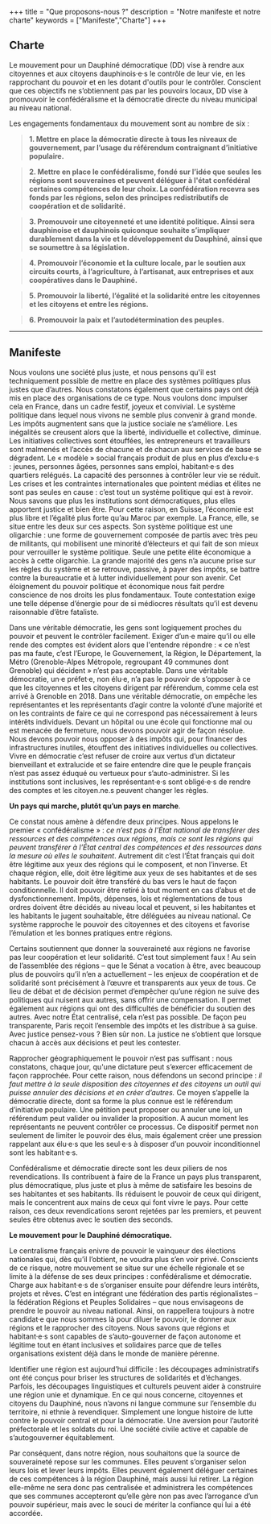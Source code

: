 +++
title = "Que proposons-nous ?"
description = "Notre manifeste et notre charte"
keywords = ["Manifeste","Charte"]
+++

## Charte

Le mouvement pour un Dauphiné démocratique (DD) vise à rendre aux citoyennes et
aux citoyens dauphinois·e·s le contrôle de leur vie, en les rapprochant du
pouvoir et en les dotant d'outils pour le contrôler. Conscient que ces objectifs
ne s’obtiennent pas par les pouvoirs locaux, DD vise à promouvoir le
confédéralisme et la démocratie directe du niveau municipal au niveau national.

Les engagements fondamentaux du mouvement sont au nombre de six :

> **1. Mettre en place la démocratie directe à tous les niveaux de gouvernement,
> par l’usage du référendum contraignant d’initiative populaire.**

> **2. Mettre en place le confédéralisme, fondé sur l’idée que seules les
> régions sont souveraines et peuvent déléguer à l'état confédéral certaines
> compétences de leur choix. La confédération recevra ses fonds par les régions,
> selon des principes redistributifs de coopération et de solidarité.**

> **3. Promouvoir une citoyenneté et une identité politique. Ainsi sera
> dauphinoise et dauphinois quiconque souhaite s’impliquer durablement dans la
> vie et le développement du Dauphiné, ainsi que se soumettre à sa
> législation.**

> **4. Promouvoir l’économie et la culture locale, par le soutien aux circuits
> courts, à l’agriculture, à l’artisanat, aux entreprises et aux coopératives
> dans le Dauphiné.**

> **5. Promouvoir la liberté, l’égalité et la solidarité entre les citoyennes et
> les citoyens et entre les régions.**

> **6. Promouvoir la paix et l’autodétermination des peuples.**

---

## Manifeste

Nous voulons une société plus juste, et nous pensons qu'il est techniquement
possible de mettre en place des systèmes politiques plus justes que d’autres.
Nous constatons également que certains pays ont déjà mis en place des
organisations de ce type. Nous voulons donc impulser cela en France, dans un
cadre festif, joyeux et convivial. Le système politique dans lequel nous vivons
ne semble plus convenir à grand monde. Les impôts augmentent sans que la justice
sociale ne s’améliore. Les inégalités se creusent alors que la liberté,
individuelle et collective, diminue. Les initiatives collectives sont étouffées,
les entrepreneurs et travailleurs sont malmenés et l’accès de chacune et de
chacun aux services de base se dégradent. Le « modèle » social français produit
de plus en plus d’exclu·e·s : jeunes, personnes âgées, personnes sans emploi,
habitant·e·s des quartiers relégués. La capacité des personnes à contrôler leur
vie se réduit. Les crises et les contraintes internationales que pointent médias
et élites ne sont pas seules en cause : c’est tout un système politique qui est
à revoir. Nous savons que plus les institutions sont démocratiques, plus elles
apportent justice et bien être. Pour cette raison, en Suisse, l’économie est
plus libre et l’égalité plus forte qu’au Maroc par exemple. La France, elle, se
situe entre les deux sur ces aspects. Son système politique est une oligarchie :
une forme de gouvernement composée de partis avec très peu de militants, qui
mobilisent une minorité d’électeurs et qui fait de son mieux pour verrouiller le
système politique. Seule une petite élite économique a accès à cette oligarchie.
La grande majorité des gens n’a aucune prise sur les règles du système et se
retrouve, passive, à payer des impôts, se battre contre la bureaucratie et à
lutter individuellement pour son avenir. Cet éloignement du pouvoir politique
et économique nous fait perdre conscience de nos droits les plus fondamentaux.
Toute contestation exige une telle dépense d’énergie pour de si médiocres
résultats qu’il est devenu raisonnable d’être fataliste.

Dans une véritable démocratie, les gens sont logiquement proches du pouvoir et
peuvent le contrôler facilement. Exiger d’un·e maire qu’il ou elle rende des comptes est
évident alors que l'entendre répondre : « ce n’est pas ma faute, c’est
l’Europe, le Gouvernement, la Région, le Département, la Métro (Grenoble-Alpes
Métropole, regroupant 49 communes dont Grenoble) qui décident » n’est pas
acceptable. Dans une véritable démocratie, un·e préfet·e, non élu·e, n’a pas le
pouvoir de s’opposer à ce que les citoyennes et les citoyens dirigent par
référendum, comme cela est arrivé à Grenoble en 2018. Dans une véritable
démocratie, on empêche les représentantes et les représentants d’agir contre la
volonté d’une majorité et on les contraints de faire ce qui ne correspond pas
nécessairement à leurs intérêts individuels. Devant un hôpital ou une école qui
fonctionne mal ou est menacée de fermeture, nous devons pouvoir agir de façon
résolue. Nous devons pouvoir nous opposer à des impôts qui, pour financer des
infrastructures inutiles, étouffent des initiatives individuelles ou
collectives. Vivre en démocratie c’est refuser de croire aux vertus d’un
dictateur bienveillant et extralucide et se faire entendre dire que le peuple
français n’est pas assez éduqué ou vertueux pour s’auto-administrer. Si les
institutions sont inclusives, les représentant·e·s sont obligé·e·s de rendre des
comptes et les citoyen.ne.s peuvent changer les règles.


**Un pays qui marche, plutôt qu’un pays en marche**.

Ce constat nous amène à défendre deux principes. Nous appelons le premier «
confédéralisme » : *ce n’est pas à l’État national de transférer des ressources
et des compétences aux régions, mais ce sont les régions qui peuvent transférer
à l’État central des compétences et des ressources dans la mesure où elles le
souhaitent*. Autrement dit c’est l’État français qui doit être légitime aux yeux
des régions qui le composent, et non l’inverse. Et chaque région, elle, doit
être légitime aux yeux de ses habitantes et de ses habitants. Le pouvoir doit
être transféré du bas vers le haut de façon conditionnelle. Il doit pouvoir être
retiré à tout moment en cas d’abus et de dysfonctionnement. Impôts, dépenses,
lois et réglementations de tous ordres doivent être décidés au niveau local et
peuvent, si les habitantes et les habitants le jugent souhaitable, être
déléguées au niveau national. Ce système rapproche le pouvoir des citoyennes et
des citoyens et favorise l’émulation et les bonnes pratiques entre régions.

Certains soutiennent que donner la souveraineté aux régions ne favorise pas leur
coopération et leur solidarité. C’est tout simplement faux ! Au sein de
l’assemblée des régions – que le Sénat a vocation à être, avec beaucoup plus de
pouvoirs qu’il n’en a actuellement – les enjeux de coopération et de solidarité
sont précisément à l’œuvre et transparents aux yeux de tous. Ce lieu de débat et
de décision permet d’empêcher qu’une région ne suive des politiques qui nuisent
aux autres, sans offrir une compensation. Il permet également aux régions qui
ont des difficultés de bénéficier du soutien des autres. Avec notre État
centralisé, cela n’est pas possible. De façon peu transparente, Paris reçoit
l’ensemble des impôts et les distribue à sa guise. Avec justice pensez-vous ?
Bien sûr non. La justice ne s’obtient que lorsque chacun à accès aux décisions
et peut les contester.

Rapprocher géographiquement le pouvoir n’est pas suffisant : nous constatons,
chaque jour, qu'une dictature peut s’exercer efficacement de façon rapprochée.
Pour cette raison, nous défendons un second principe : *il faut mettre à la
seule disposition des citoyennes et des citoyens un outil qui puisse annuler des
décisions et en créer d’autres.* Ce moyen s’appelle la démocratie directe, dont
sa forme la plus connue est le référendum d’initiative populaire. Une pétition
peut proposer ou annuler une loi, un référendum peut valider ou invalider la
proposition. A aucun moment les représentants ne peuvent contrôler ce processus.
Ce dispositif permet non seulement de limiter le pouvoir des élus, mais
également créer une pression rappelant aux élu·e·s que les seul·e·s à disposer
d’un pouvoir inconditionnel sont les habitant·e·s.

Confédéralisme et démocratie directe sont les deux piliers de nos
revendications. Ils contribuent à faire de la France un pays plus transparent,
plus démocratique, plus juste et plus à même de satisfaire les besoins de ses
habitantes et ses habitants. Ils réduisent le pouvoir de ceux qui dirigent, mais
le concentrent aux mains de ceux qui font vivre le pays. Pour cette raison, ces
deux revendications seront rejetées par les premiers, et peuvent seules être
obtenus avec le soutien des seconds.

**Le mouvement pour le Dauphiné démocratique.**

Le centralisme français enivre de pouvoir le vainqueur des élections nationales
qui, dès qu’il l’obtient, ne voudra plus s’en voir privé. Conscients de ce
risque, notre mouvement se situe sur une échelle régionale et se limite à la
défense de ses deux principes : confédéralisme et démocratie. Charge aux
habitant·e·s de s’organiser ensuite pour défendre leurs intérêts, projets et
rêves. C’est en intégrant une fédération des partis régionalistes – la
fédération Régions et Peuples Solidaires – que nous envisageons de prendre le
pouvoir au niveau national. Ainsi, on rappellera toujours à notre candidat·e que
nous sommes là pour diluer le pouvoir, le donner aux régions et le rapprocher
des citoyens. Nous savons que régions et habitant·e·s sont capables de
s’auto-gouverner de façon autonome et légitime tout en étant inclusives et
solidaires parce que de telles organisations existent déjà dans le monde de
manière pérenne.

Identifier une région est aujourd’hui difficile : les découpages administratifs
ont été conçus pour briser les structures de solidarités et d’échanges. Parfois,
les découpages linguistiques et culturels peuvent aider à construire une région
unie et dynamique. En ce qui nous concerne, citoyennes et citoyens du Dauphiné,
nous n’avons ni langue commune sur l’ensemble du territoire, ni ethnie à
revendiquer. Simplement une longue histoire de lutte contre le pouvoir central
et pour la démocratie. Une aversion pour l’autorité préfectorale et les soldats
du roi. Une société civile active et capable de s’autogouverner équitablement. 

Par conséquent, dans notre région, nous souhaitons que la source de souveraineté
repose sur les communes. Elles peuvent s’organiser selon leurs lois et lever
leurs impôts. Elles peuvent également déléguer certaines de ces compétences à la
région Dauphiné, mais aussi lui retirer. La région elle-même ne sera donc pas
centralisée et administrera les compétences que ses communes accepteront qu’elle
gère non pas avec l’arrogance d’un pouvoir supérieur, mais avec le souci de
mériter la confiance qui lui a été accordée.

